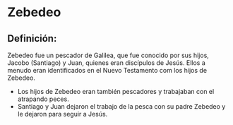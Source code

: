# Zebedeo

## Definición: 

Zebedeo fue un pescador de Galilea, que fue conocido por sus hijos, Jacobo (Santiago) y Juan, quienes eran discípulos de Jesús.  Ellos a menudo eran identificados en el Nuevo Testamento com los hijos de Zebedeo.

* Los hijos de Zebedeo eran también pescadores y trabajaban con el atrapando peces.
* Santiago y Juan dejaron el trabajo de la pesca con su padre Zebedeo  y le dejaron para seguir a Jesús.

